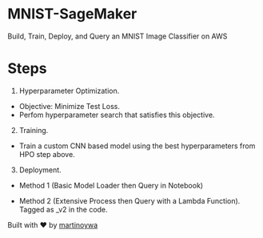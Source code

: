 # MNIST-SageMaker
Build, Train, Deploy, and Query an MNIST Image Classifier on AWS


# Steps
1. Hyperparameter Optimization.
- Objective: Minimize Test Loss.
- Perfom hyperparameter search that satisfies this objective.

2. Training.
- Train a custom CNN based model using the best hyperparameters from HPO step above.

3. Deployment.

- Method 1 (Basic Model Loader then Query in Notebook)

- Method 2 (Extensive Process then Query with a Lambda Function). Tagged as _v2 in the code.


Built with ❤️ by [martinoywa](https://github.com/martinoywa)
